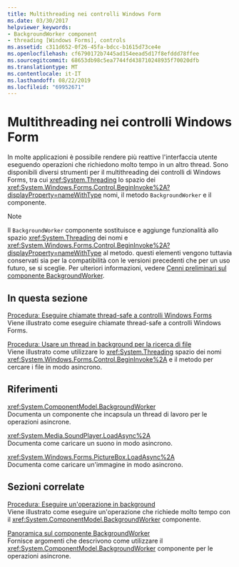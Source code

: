 ```yaml
---
title: Multithreading nei controlli Windows Form
ms.date: 03/30/2017
helpviewer_keywords:
- BackgroundWorker component
- threading [Windows Forms], controls
ms.assetid: c311d652-0f26-45fa-bdcc-b1615d73ce4e
ms.openlocfilehash: cf6790172b7445ad154eead5d17f8efddd78ffee
ms.sourcegitcommit: 68653db98c5ea7744fd438710248935f70020dfb
ms.translationtype: MT
ms.contentlocale: it-IT
ms.lasthandoff: 08/22/2019
ms.locfileid: "69952671"
---
```

# <a name="multithreading-in-windows-forms-controls"></a>Multithreading nei controlli Windows Form
In molte applicazioni è possibile rendere più reattive l'interfaccia utente eseguendo operazioni che richiedono molto tempo in un altro thread. Sono disponibili diversi strumenti per il multithreading dei controlli di Windows Forms, tra cui <xref:System.Threading> lo spazio dei <xref:System.Windows.Forms.Control.BeginInvoke%2A?displayProperty=nameWithType> nomi, il metodo `BackgroundWorker` e il componente.  
  
> [!NOTE]
> Il `BackgroundWorker` componente sostituisce e aggiunge funzionalità allo spazio <xref:System.Threading> dei nomi e <xref:System.Windows.Forms.Control.BeginInvoke%2A?displayProperty=nameWithType> al metodo. questi elementi vengono tuttavia conservati sia per la compatibilità con le versioni precedenti che per un uso futuro, se si sceglie. Per ulteriori informazioni, vedere [Cenni preliminari sul componente BackgroundWorker](backgroundworker-component-overview.md).  
  
## <a name="in-this-section"></a>In questa sezione  
 [Procedura: Eseguire chiamate thread-safe a controlli Windows Forms](how-to-make-thread-safe-calls-to-windows-forms-controls.md)  
 Viene illustrato come eseguire chiamate thread-safe a controlli Windows Forms.  
  
 [Procedura: Usare un thread in background per la ricerca di file](how-to-use-a-background-thread-to-search-for-files.md)  
 Viene illustrato come utilizzare lo <xref:System.Threading> spazio dei nomi <xref:System.Windows.Forms.Control.BeginInvoke%2A> e il metodo per cercare i file in modo asincrono.  
  
## <a name="reference"></a>Riferimenti  
 <xref:System.ComponentModel.BackgroundWorker>  
 Documenta un componente che incapsula un thread di lavoro per le operazioni asincrone.  
  
 <xref:System.Media.SoundPlayer.LoadAsync%2A>  
 Documenta come caricare un suono in modo asincrono.  
  
 <xref:System.Windows.Forms.PictureBox.LoadAsync%2A>  
 Documenta come caricare un'immagine in modo asincrono.  
  
## <a name="related-sections"></a>Sezioni correlate  
 [Procedura: Eseguire un'operazione in background](how-to-run-an-operation-in-the-background.md)  
 Viene illustrato come eseguire un'operazione che richiede molto tempo con il <xref:System.ComponentModel.BackgroundWorker> componente.  
  
 [Panoramica sul componente BackgroundWorker](backgroundworker-component-overview.md)  
 Fornisce argomenti che descrivono come utilizzare il <xref:System.ComponentModel.BackgroundWorker> componente per le operazioni asincrone.
